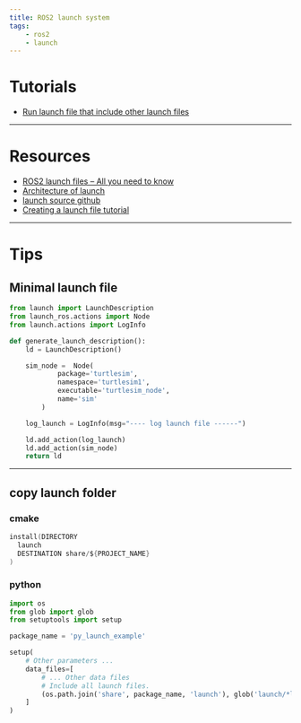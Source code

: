 ```yaml
---
title: ROS2 launch system
tags:
    - ros2
    - launch
---
```


# Tutorials
- [Run launch file that include other launch files](launch_with_include.md)


---

# Resources
- [ROS2 launch files – All you need to know](https://roboticscasual.com/tutorial-ros2-launch-files-all-you-need-to-know/)
- [Architecture of launch](https://github.com/ros2/launch/blob/humble/launch/doc/source/architecture.rst#id71)
- [launch source github](https://github.com/ros2/launch/tree/humble/launch)
- [Creating a launch file tutorial](https://docs.ros.org/en/humble/Tutorials/Intermediate/Launch/Creating-Launch-Files.html)


---

# Tips
## Minimal launch file

```python
from launch import LaunchDescription
from launch_ros.actions import Node
from launch.actions import LogInfo

def generate_launch_description():
    ld = LaunchDescription()

    sim_node =  Node(
            package='turtlesim',
            namespace='turtlesim1',
            executable='turtlesim_node',
            name='sim'
        )

    log_launch = LogInfo(msg="---- log launch file ------")

    ld.add_action(log_launch)
    ld.add_action(sim_node)
    return ld
```

---

## copy launch folder
### cmake

```c
install(DIRECTORY
  launch
  DESTINATION share/${PROJECT_NAME}
)
```

### python

```python
import os
from glob import glob
from setuptools import setup

package_name = 'py_launch_example'

setup(
    # Other parameters ...
    data_files=[
        # ... Other data files
        # Include all launch files.
        (os.path.join('share', package_name, 'launch'), glob('launch/*launch.[pxy][yma]*'))
    ]
)
```